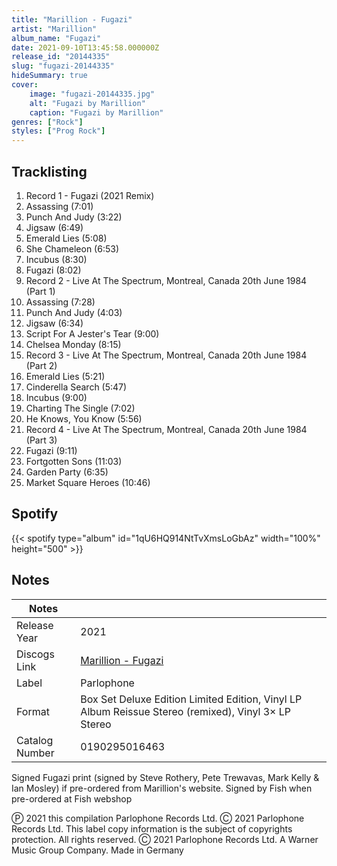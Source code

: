 ```yaml
---
title: "Marillion - Fugazi"
artist: "Marillion"
album_name: "Fugazi"
date: 2021-09-10T13:45:58.000000Z
release_id: "20144335"
slug: "fugazi-20144335"
hideSummary: true
cover:
    image: "fugazi-20144335.jpg"
    alt: "Fugazi by Marillion"
    caption: "Fugazi by Marillion"
genres: ["Rock"]
styles: ["Prog Rock"]
---
```


## Tracklisting
1. Record 1 - Fugazi (2021 Remix)
2. Assassing (7:01)
3. Punch And Judy (3:22)
4. Jigsaw (6:49)
5. Emerald Lies (5:08)
6. She Chameleon (6:53)
7. Incubus (8:30)
8. Fugazi (8:02)
9. Record 2 - Live At The Spectrum, Montreal, Canada 20th June 1984 (Part 1)
10. Assassing (7:28)
11. Punch And Judy (4:03)
12. Jigsaw (6:34)
13. Script For A Jester's Tear (9:00)
14. Chelsea Monday (8:15)
15. Record 3 - Live At The Spectrum, Montreal, Canada 20th June 1984 (Part 2)
16. Emerald Lies (5:21)
17. Cinderella Search (5:47)
18. Incubus (9:00)
19. Charting The Single (7:02)
20. He Knows, You Know (5:56)
21. Record 4 - Live At The Spectrum, Montreal, Canada 20th June 1984 (Part 3)
22. Fugazi (9:11)
23. Fortgotten Sons (11:03)
24. Garden Party (6:35)
25. Market Square Heroes (10:46)


## Spotify
{{< spotify type="album" id="1qU6HQ914NtTvXmsLoGbAz" width="100%" height="500" >}}



## Notes
| Notes          |             |
| ---------------| ----------- |
| Release Year   | 2021 |
| Discogs Link   | [Marillion - Fugazi](https://www.discogs.com/release/20144335-Marillion-Fugazi) |
| Label          | Parlophone |
| Format         | Box Set Deluxe Edition Limited Edition, Vinyl LP Album Reissue Stereo (remixed), Vinyl 3× LP Stereo |
| Catalog Number | 0190295016463 |

Signed Fugazi print (signed by Steve Rothery, Pete Trewavas, Mark Kelly & Ian Mosley) if pre-ordered from Marillion's website.
Signed by Fish when pre-ordered at Fish webshop

Ⓟ 2021 this compilation Parlophone Records Ltd. 
Ⓒ 2021 Parlophone Records Ltd. This label copy information is the subject of copyrights protection. All rights reserved. 
Ⓒ 2021 Parlophone Records Ltd. A Warner Music Group Company.
Made in Germany

